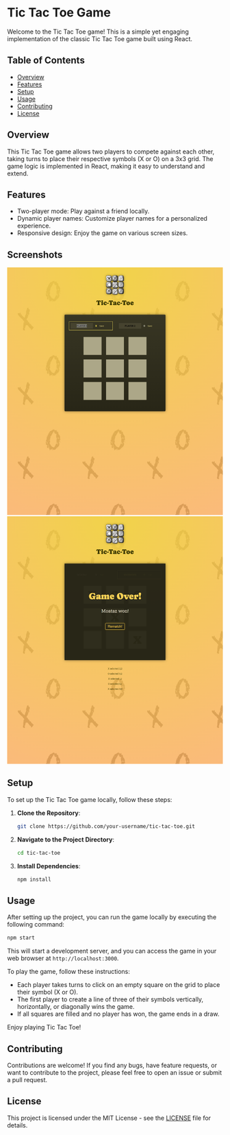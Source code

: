 # Tic Tac Toe Game

Welcome to the Tic Tac Toe game! This is a simple yet engaging implementation of the classic Tic Tac Toe game built using React.

## Table of Contents

- [Overview](#overview)
- [Features](#features)
- [Setup](#setup)
- [Usage](#usage)
- [Contributing](#contributing)
- [License](#license)

## Overview

This Tic Tac Toe game allows two players to compete against each other, taking turns to place their respective symbols (X or O) on a 3x3 grid. The game logic is implemented in React, making it easy to understand and extend.

## Features

- Two-player mode: Play against a friend locally.
- Dynamic player names: Customize player names for a personalized experience.
- Responsive design: Enjoy the game on various screen sizes.

## Screenshots

[![Tic Tac Toe Game Board](https://github.com/moataz-armash/tic-tac-toe/raw/main/public/tictactoe1.png)](https://tic-tac-hppvtzdde-moatazarmashs-projects.vercel.app/)
[![Tic Tac Toe Game Board](https://github.com/moataz-armash/tic-tac-toe/raw/main/public/tictactoe.png)](https://tic-tac-hppvtzdde-moatazarmashs-projects.vercel.app/)


## Setup

To set up the Tic Tac Toe game locally, follow these steps:

1. **Clone the Repository**: 

   ```bash
   git clone https://github.com/your-username/tic-tac-toe.git
   ```

2. **Navigate to the Project Directory**:

   ```bash
   cd tic-tac-toe
   ```

3. **Install Dependencies**:

   ```bash
   npm install
   ```

## Usage

After setting up the project, you can run the game locally by executing the following command:

```bash
npm start
```

This will start a development server, and you can access the game in your web browser at `http://localhost:3000`.

To play the game, follow these instructions:

- Each player takes turns to click on an empty square on the grid to place their symbol (X or O).
- The first player to create a line of three of their symbols vertically, horizontally, or diagonally wins the game.
- If all squares are filled and no player has won, the game ends in a draw.

Enjoy playing Tic Tac Toe!

## Contributing

Contributions are welcome! If you find any bugs, have feature requests, or want to contribute to the project, please feel free to open an issue or submit a pull request.

## License

This project is licensed under the MIT License - see the [LICENSE](LICENSE) file for details.
